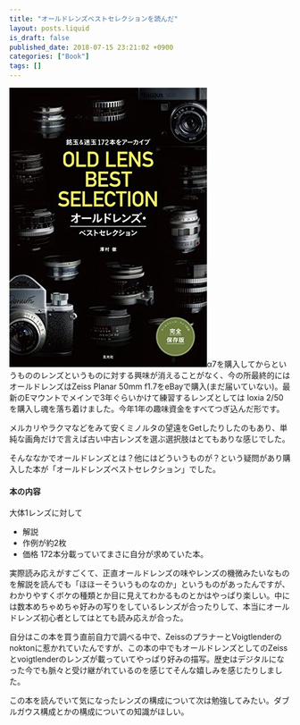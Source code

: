 ```yaml
---
title: "オールドレンズベストセレクションを読んだ"
layout: posts.liquid
is_draft: false
published_date: 2018-07-15 23:21:02 +0900
categories: ["Book"]
tags: []
---
```


 ![](/public/images/2019/01/13ee2-0cmx65UaBqnlBz0kP.jpg)α7を購入してからというもののレンズというものに対する興味が消えることがなく、今の所最終的にはオールドレンズはZeiss Planar 50mm f1.7をeBayで購入(まだ届いていない)。最新のEマウントでメインで3年ぐらいかけて練習するレンズとしては loxia 2/50を購入し魂を落ち着けました。今年1年の趣味資金をすべてつぎ込んだ形です。

メルカリやラクマなどをみて安くミノルタの望遠をGetしたりしたのもあり、単純な画角だけで言えば古い中古レンズを選ぶ選択肢はとてもありな感じでした。

そんななかでオールドレンズとは？他にはどういうものが？という疑問があり購入した本が「オールドレンズベストセレクション」でした。

#### 本の内容
大体1レンズに対して

- 解説
- 作例が約2枚
- 価格
172本分載っていてまさに自分が求めていた本。

実際読み応えがすごくて、正直オールドレンズの味やレンズの機微みたいなものを解説を読んでも「ほほーそういうものなのか」というものがあったんですが、わかりやすくボケの種類とか目に見えてわかるものとかはやっぱり楽しい。中には数本めちゃめちゃ好みの写りをしているレンズが合ったりして、本当にオールドレンズ初心者としてはとても読み応えが合った。

自分はこの本を買う直前自力で調べる中で、ZeissのプラナーとVoigtlenderのnoktonに惹かれていたんですが、この本の中でもオールドレンズとしてのZeissとvoigtlenderのレンズが載っていてやっぱり好みの描写。歴史はデジタルになった今でも脈々と受け継がれているのを感じてそんな嬉しみを感じたりしました。

この本を読んでいて気になったレンズの構成について次は勉強してみたい。ダブルガウス構成とかの構成についての知識がほしい。



